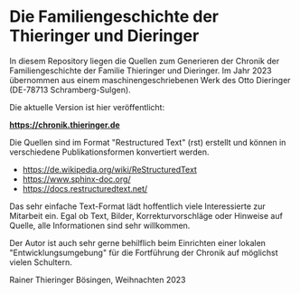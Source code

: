 # Die Familiengeschichte der Thieringer und Dieringer

In diesem Repository liegen die Quellen zum Generieren der Chronik der Familiengeschichte der Familie Thieringer und Dieringer. Im Jahr 2023 übernommen aus einem maschinengeschriebenen Werk des Otto Dieringer (DE-78713 Schramberg-Sulgen).

Die aktuelle Version ist hier veröffentlicht:

**https://chronik.thieringer.de**


Die Quellen sind im Format "Restructured Text" (rst) erstellt und können in verschiedene Publikationsformen konvertiert werden.

* https://de.wikipedia.org/wiki/ReStructuredText
* https://www.sphinx-doc.org/
* https://docs.restructuredtext.net/


Das sehr einfache Text-Format lädt hoffentlich viele Interessierte zur Mitarbeit ein. Egal ob Text, Bilder, Korrekturvorschläge oder Hinweise auf Quelle, alle Informationen sind sehr willkommen.

Der Autor ist auch sehr gerne behilflich beim Einrichten einer lokalen "Entwicklungsumgebung" für die Fortführung der Chronik auf möglichst vielen Schultern.

Rainer Thieringer
Bösingen, Weihnachten 2023

